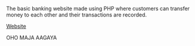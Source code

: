 
The basic banking website made using PHP where customers can transfer money to each other and their transactions are recorded.

[Website](https://panel-8080.000webhostapp.com/index.php)

OHO MAJA AAGAYA
